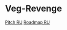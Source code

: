 # Veg-Revenge
[Pitch RU](https://docs.google.com/presentation/d/1ZanLoWimlWvvZn56JZQtTZPlkO5fW3KRbDnYHKDFoMs/edit?usp=sharing "Питч проекта")
[Roadmap RU](https://trello.com/b/LG95DTCF/veg-revenge "Дорожная карта проекта")
